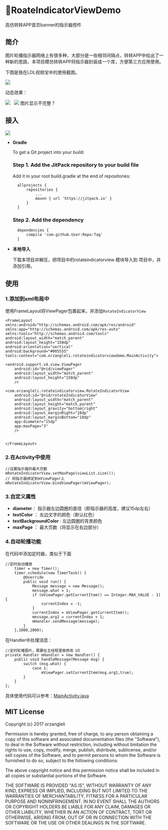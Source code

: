# :bus:RoateIndicatorViewDemo
高仿转转APP首页banner的指示器控件

## 简介

图片轮播指示器网络上有很多种，大部分是一些相邻间隔点，转转APP中给出了一种新的思路，本项目模仿转转APP将指示器封装成一个库，方便第三方应用使用。

下图是我在LOL视频宝中的使用截图。


![](http://7bvaky.com2.z0.glb.qiniucdn.com/2017-01-10_20_02_51_1.png)

动态效果：

![](http://7bvaky.com2.z0.glb.qiniucdn.com/2017-01-10_20_35_40_2.gif)   
![ 图片显示不完整？](http://7bvaky.com2.z0.glb.qiniucdn.com/2017-01-10_20_35_40_2.gif)

## 接入

[![](https://jitpack.io/v/hust201010701/RoateIndicatorViewDemo.svg)](https://jitpack.io/#hust201010701/RoateIndicatorViewDemo)


- **Gradle**

	To get a Git project into your build:

	### Step 1. Add the JitPack repository to your build file
	
	Add it in your root build.gradle at the end of repositories:
	
		allprojects {
			repositories {
				...
				maven { url 'https://jitpack.io' }
			}
		}
	### Step 2. Add the dependency
	
		dependencies {
			compile 'com.github.User:Repo:Tag'
		}
	

- **本地导入**

	下载本项目并解压，把项目中的rotateindicatorview 模块导入到 项目中，并添加引用。

## 使用

### 1.添加到xml布局中

使用FrameLayout将ViewPager包裹起来，并添加`RotateIndicatorView`

	<FrameLayout
    xmlns:android="http://schemas.android.com/apk/res/android"
    xmlns:app="http://schemas.android.com/apk/res-auto"
    xmlns:tools="http://schemas.android.com/tools"
    android:layout_width="match_parent"
    android:layout_height="150dp"
    android:orientation="vertical"
    android:background="#005555"
    tools:context="com.orzangleli.rotateindicatorviewdemo.MainActivity">

    <android.support.v4.view.ViewPager
        android:id="@+id/viewPager"
        android:layout_width="match_parent"
        android:layout_height="150dp"
        />

    <com.orzangleli.rotateindicatorview.RotateIndicatorView
        android:id="@+id/rotateIndicatorView"
        android:layout_width="match_parent"
        android:layout_height="match_parent"
        android:layout_gravity="bottom|right"
        android:layout_marginRight="10dp"
        android:layout_marginBottom="10dp"
        app:diameter="15dp"
        app:maxPage="3"
        />


	</FrameLayout>

### 2.在Activity中使用

	//设置指示器的最大页数
    mRotateIndicatorView.setMaxPage(viewList.size());
    // 将指示器绑定到mViewPager上
    mRotateIndicatorView.bindViewPager(mViewPager);

### 3.自定义属性

- **diameter**： 指示器左边圆圈的直径（即指示器的高度，建议15dp左右）
- **textColor** ： 左边文字的颜色（默认红色）
- **textBackgroundColor** : 左边圆圈的背景颜色
- **maxPage** ： 最大页数（将显示在右边部分）

### 4.自动轮播功能

在代码中添加定时器，类似于下面

	//定时自动播放
        timer = new Timer();
        timer.schedule(new TimerTask() {
            @Override
            public void run() {
                Message message = new Message();
                message.what = 1;
                if (mViewPager.getCurrentItem() == Integer.MAX_VALUE - 1) {
                    currentIndex = -1;
                }
                currentIndex = mViewPager.getCurrentItem();
                message.arg1 = currentIndex + 1;
                mHandler.sendMessage(message);
            }
        },1000,2000);

在Handler中处理消息：

	//定时轮播图片，需要在主线程里面修改 UI
    private Handler mHandler = new Handler() {
        public void handleMessage(Message msg) {
            switch (msg.what) {
                case 1:
                    mViewPager.setCurrentItem(msg.arg1,true);
            }
        }
    };

具体使用代码可以参考：[MainActivity.java](https://github.com/hust201010701/RoateIndicatorViewDemo/blob/master/app/src/main/java/com/orzangleli/rotateindicatorviewdemo/MainActivity.java)

## MIT License

Copyright (c) 2017 orzangleli

Permission is hereby granted, free of charge, to any person obtaining a copy
of this software and associated documentation files (the "Software"), to deal
in the Software without restriction, including without limitation the rights
to use, copy, modify, merge, publish, distribute, sublicense, and/or sell
copies of the Software, and to permit persons to whom the Software is
furnished to do so, subject to the following conditions:

The above copyright notice and this permission notice shall be included in all
copies or substantial portions of the Software.

THE SOFTWARE IS PROVIDED "AS IS", WITHOUT WARRANTY OF ANY KIND, EXPRESS OR
IMPLIED, INCLUDING BUT NOT LIMITED TO THE WARRANTIES OF MERCHANTABILITY,
FITNESS FOR A PARTICULAR PURPOSE AND NONINFRINGEMENT. IN NO EVENT SHALL THE
AUTHORS OR COPYRIGHT HOLDERS BE LIABLE FOR ANY CLAIM, DAMAGES OR OTHER
LIABILITY, WHETHER IN AN ACTION OF CONTRACT, TORT OR OTHERWISE, ARISING FROM,
OUT OF OR IN CONNECTION WITH THE SOFTWARE OR THE USE OR OTHER DEALINGS IN THE
SOFTWARE.

